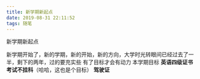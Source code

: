 ```yaml
---
title: 新学期新起点
date: 2019-08-31 22:11:52
tags: 随笔
---
```

新学期新起点
<!--more-->
新学期开始了，新的学期，新的开始，新的方向，大学时光转眼间已经过去了一半，剩下的两年，过的要充实些
有了目标才会有动力
本学期目标
**英语四级证书**
**考试不挂科**（哈哈，这也是个目标）
**驾驶证**